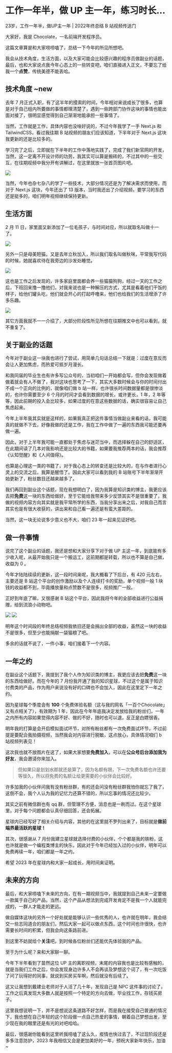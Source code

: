 # 工作一年半，做 UP 主一年，练习时长...

<VideoLink bvId="BV1NA41197L9">23岁，工作一年半，做UP主一年 | 2022年终总结 B 站视频传送门</VideoLink>

大家好，我是 Chocolate，一名前端开发程序员。

这篇文章算是和大家唠唠嗑了，总结一下今年的所见所想吧。

我会从技术角度，生活方面，以及大家可能会比较感兴趣的程序员做副业的话题，最后，也和大家说点我今年心态上的一些转变吧，咱们直接进入正文，不要忘了给我一个**点赞**，传统美德不能丢哈。



## 技术角度 ~new

去年 7 月正式入职，有了这半年的摸索的时间，今年相对来说成长了很多，也算是对于自己组内所要做的事情都理清楚了，遇到一些跨部门协作这块的事情也能出面对接了，很明显感觉得到自己渐渐地能承担一些事情了。

当然，工作就是工作，具体内容也没啥好说的，不过今年我学了一手 Next.js 和 TailwindCSS，看过我往期 B 站视频的朋友们应该知道，下半年对于 Next.js 这块我更新的还是比较多的。

学习完了之后，立即就在下半年的工作中落地实践了，完成了我们新官网的开发，当然，这一定离不开设计师的功劳，我其实可以算是搬砖的，不过其中的一些交互，在往期视频中我分开有讲解过，在这里就放一张首页图片吧。

![](https://img-blog.csdnimg.cn/c48311e9bc1a4b338a4cd982b8ddfd9e.png)


当然，今年也杂七杂八的学了一些技术，大部分情况还是为了解决需求而使用，而对于 Next.js 这块，今年还出了 13 版本，当时我还出了介绍视频，要学习的东西还是挺多的，咱们明年视频继续保持更新。

## 生活方面

2 月 11 日，家里面又新添加了一位毛孩子，与时间对应，所以就取名叫做十一了。

![](https://img-blog.csdnimg.cn/e71a4fb50bc94f53982c9822ffb9fd9e.png)

另外一只是母美短猫，又是去年立秋加入，所以我们取名叫做秋咪，平常我写代码的时候，她就喜欢待在我旁边的沙发处睡觉。

![](https://img-blog.csdnimg.cn/de09ce5b14914ac0b75916483c8d96d7.png)

这也是工作之后发现的，许多家庭里面都会养一些猫猫狗狗，经过一天的工作之后，下班回来撸一撸他们，对我来说也是一种解压的方式，尤其是看着他们干饭的样子，给他们罐头吃，他们就会开心的打起呼噜来，他们也给我们的生活增添了许多乐趣。

![](https://img-blog.csdnimg.cn/6583d7bee52f48f19eeb415d68994e82.png)


其它方面我就不一一介绍了，大部分阶段性所见所想在往期推文中也可以看到，就不重复了。


## 关于副业的话题

今年对于副业这一块我也进行了尝试，用简单几句话总结一下就是：过度在意反而会让人更加焦虑，而热爱可抵岁月漫长。

和我同届的毕业生也有许多写公众号的，当初咱们一开始都会写，但你会发现做着做着就会有人不做了，我对这块也思考了一下，其实大多数时候会与你的时间付出不成一个正向的比例的，就像咱们做 b 站一样，也许很长时间数据量都是很惨淡的，也许你需要至少 6 个月的时间才会看到数据的增长，或许更长，1 年，2 年等等，因此前期的投入会比较多，如果过度的在意这些数据的话，确实很容易让自己焦虑起来。

今年上半年我其实就是这样的，如果我真正把这件事情当做副业来看的话，我可能真的就做不下去，好像我做的还是工作，我在工作中做了一遍的东西我可能还要再做一遍。

因此，对于上半年我可能一直都处于焦虑与迷茫当中，而选择躲在自己的舒适区，在此期间读了几本对我影响还是比较大的书籍，如果要我推荐两本的话，我会推荐《认知觉醒》和《人间值得》。

也算是心理这一类的书籍了，对于我心态上的转变还是比较大的，在与作者进行心灵上的交流之后，我算是醒悟了。因此大家可以看到我的 B 站账号下半年渐渐开始更新了，粉丝数目还越来越多了。

我们再回到副业这个话题，现在我想明白了，因为我算是知识类的博主，我更应该去把**免费**这一块的东西给做好，至于它能给我带来多少反馈其实不是很重要了，我做的视频内容方向其实就是我平常所学的东西，当我分享出来之后，对我自己而言其实也是有很大收获的，讲出来和自己看一遍还是有蛮大差距的。

当然，这一块无论说多少意义也不大，咱们 23 年一起来见证好吧。

## 做一件事情

说完了这个副业的话题，我还是想和大家分享下对于做 UP 主这一年，到底能有多少收入呢，从最开始我只是一个搬运工，这前期都是转载，所以也不算是自己做，收益为 0 。

今年才陆陆续续的更新，这一段时间来呢，我大概看了下后台，有 420 元左右，主要还是 B 站这个平台的创作激励以及个人连续打卡的奖励，单个视频一般 1 块钱的收益都不到，毕竟播放量和点赞数不是很多，视频推广一般。

正好到年底了嘛，又很感谢 B 站这个平台，因此我将今年的全部收益进行公益捐赠，给到流浪小动物吧。

![](https://img-blog.csdnimg.cn/88e2b6a8485b4fd8868022ce5c3a3cf7.png)
![](https://img-blog.csdnimg.cn/a456b1d120fe4d33917f0048755a16f5.png)


明年这个时间段的年终总结视频我依旧还是会捐出全部的收益，虽然这一块的收益不是很多，但至少也能捐献一袋猫粮了吧。

多余的话就不说了，一件小事，咱们接着下一个内容。


## 一年之约

在副业这个话题下，我提到了我个人作为知识类的博主，我更应该去把**免费**这一块的东西给做好。而在今年的 7 月份我开通了我的知识星球，不过这个是属于知识付费类的产品，作为用户来说没有好的口碑也不会加入，因此在这里定下一年之约。

因为星球每个季度会有 **100** 个免费体验名额（这与我的网名「一百个Chocolate」又有点相关了），有效期为 1 年，因此在今年年底我决定发放给我的粉丝们，一年之内所有内容如果觉得内容不好、做的不好，随时也可以退，反正是白嫖很香。

明年我的打算是会开启模拟面试环节，对所有粉丝都有一次免费面试环节，不过前提是要配合我拍摄视频，当然我会对内容进行脱敏，这点放心，具体情况咱们 b 站视频列表见！

这次我也就不放图片在这了，如果大家想要**免费加入**，可以在**公众号后台添加我为好友**，我会邀请你来加入。

> 但如果只是划划水那就还是算了，因为名额有限，下一次免费名额也许还要等很久，所以将免费的名额让给更需要的小伙伴会比较好。

许多加我的小伙伴问我有没有粉丝群，有的还会问没有粉丝群我怕你就忘了我了，这倒不会，我个人认为我的记忆力还算不错的，所以忘事的情况还比较少。

其实之前有微信群也有 qq 群，但管理不方便，消息也是一刷而过。在这个星球里，对于每个问题都会认真仔细回答，还会拓展。

星球内已经写好了相关介绍与内容，其他的在这里就不罗列出来了，目标就是**做前端界最活跃的星球！**

其次，很感谢从 7 月份我建立星球就选择付费的小伙伴，个个都是我的铁粉，这也许就是做一个编程类博主的快乐，因此对于今年已经加入过的小伙伴，明年可以免费再续一年，咱们都是一年之约。

希望 2023 年在星球内和大家一起成长，用时间来证明。

## 未来的方向

最后，和大家唠嗑下未来的方向，在有一期视频当中，我就提到自己未来一定要做一款属于自己的产品，当然，这个产品从想法到完成开发肯定不是我一个人就能完成的，一群人才能走的更远。

做自媒体这块的另外一个好处就是能够认识一些优秀的人，也许就在明年，我会结交一些志同道合的朋友们，然后大家一起可以做点东西，这个时间也许很快，也许需要长时间的积累，但我会向这条路前进。

到这里不妨就给个**关注**吧，到时候各位粉丝们还能优先体验我的产品。


至于为什么呢？来和大家聊一聊。

今年下半年看到了苗然这位 UP 主的离职视频，末尾的内容我也是比较有感触的，就是当我们工作之后，你会发现身边许多人不会再谈及梦想这个词了，有一次吃饭了问了玩得好的同事，就说到买房买车啊，然后就没有后续了。

这又让我想到戴建业老师对于人活了几十年，发现自己是 NPC 这件事的讨论了，工作之后真发现大多数人就是按照一个特定的方向去做，毕业找工作，存钱买房子。

这里我想说明一下，并不是想说这条道路不好怎样，而是我在接受自己普通的情况下，我也想在自己年轻的这个阶段做一点自己热爱的事情，朝着自己梦想出发，至少现在我的眼里还是有光的对吧哈哈。

最后，很感谢你能看到这里听我唠嗑了这么久，疫情也快过去了，不过现阶段还是多多注意防护，2023 年我相信又会是更加美好的一年，预祝大家新年快乐，加油~
